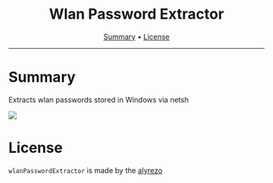 <h1 align="center">
  Wlan Password Extractor
  <br>
</h1>

<p align="center">
  <a href="#summary">Summary</a> •
  <a href="#license">License</a>
</p>

---

# Summary

Extracts wlan passwords stored in Windows via netsh

<img src='https://cdn.discordapp.com/attachments/1027951408722485330/1029699722736320552/unknown.png'>

# License
`wlanPasswordExtractor` is made by the [alyrezo](https://Twitter.com/alyrezo)
